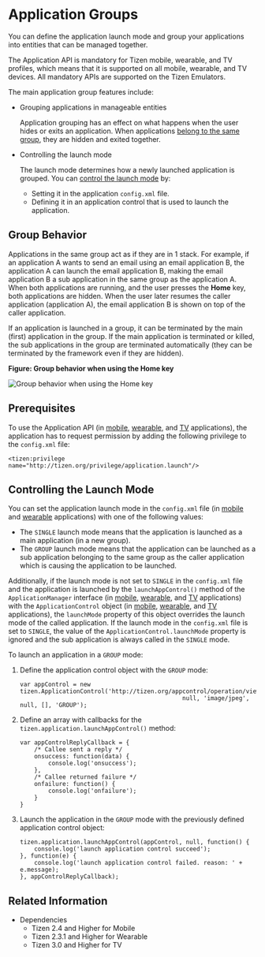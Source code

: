# Application Groups

You can define the application launch mode and group your applications into entities that can be managed together.

The Application API is mandatory for Tizen mobile, wearable, and TV profiles, which means that it is supported on all mobile, wearable, and TV devices. All mandatory APIs are supported on the Tizen Emulators.

The main application group features include:

- Grouping applications in manageable entities

  Application grouping has an effect on what happens when the user hides or exits an application. When applications [belong to the same group](#group-behavior), they are hidden and exited together.

- Controlling the launch mode

  The launch mode determines how a newly launched application is grouped. You can [control the launch mode](#controlling-the-launch-mode) by:

  - Setting it in the application `config.xml` file.
  - Defining it in an application control that is used to launch the application.

## Group Behavior

Applications in the same group act as if they are in 1 stack. For example, if an application A wants to send an email using an email application B, the application A can launch the email application B, making the email application B a sub application in the same group as the application A. When both applications are running, and the user presses the **Home** key, both applications are hidden. When the user later resumes the caller application (application A), the email application B is shown on top of the caller application.

If an application is launched in a group, it can be terminated by the main (first) application in the group. If the main application is terminated or killed, the sub applications in the group are terminated automatically (they can be terminated by the framework even if they are hidden).

**Figure: Group behavior when using the Home key**

![Group behavior when using the Home key](./media/app_group_behavior.png)

## Prerequisites

To use the Application API (in [mobile](../../api/latest/device_api/mobile/tizen/application.html), [wearable](../../api/latest/device_api/wearable/tizen/application.html), and [TV](../../api/latest/device_api/tv/tizen/application.html) applications), the application has to request permission by adding the following privilege to the `config.xml` file:

```
<tizen:privilege name="http://tizen.org/privilege/application.launch"/>
```

## Controlling the Launch Mode

You can set the application launch mode in the `config.xml` file (in [mobile](../../../../org.tizen.studio/html/web_tools/config_editor_w.htm#mw_application) and [wearable](../../../../org.tizen.studio/html/web_tools/config_editor_w.htm#ww_application) applications) with one of the following values:

- The `SINGLE` launch mode means that the application is launched as a main application (in a new group).
- The `GROUP` launch mode means that the application can be launched as a sub application      belonging to the same group as the caller application which is causing the application to be launched.

Additionally, if the launch mode is not set to `SINGLE` in the `config.xml` file and the application is launched by the `launchAppControl()` method of the `ApplicationManager` interface (in [mobile](../../api/latest/device_api/mobile/tizen/application.html#ApplicationManager), [wearable](../../api/latest/device_api/wearable/tizen/application.html#ApplicationManager), and [TV](../../api/latest/device_api/tv/tizen/application.html#ApplicationManager) applications) with the `ApplicationControl` object (in [mobile](../../api/latest/device_api/mobile/tizen/application.html#ApplicationControl), [wearable](../../api/latest/device_api/wearable/tizen/application.html#ApplicationControl), and [TV](../../api/latest/device_api/tv/tizen/application.html#ApplicationControl) applications), the `launchMode` property of this object overrides the launch mode of the called application. If the launch mode in the `config.xml` file is set to `SINGLE`, the value of the `ApplicationControl.launchMode` property is ignored and the sub application is always called in the `SINGLE` mode.

To launch an application in a `GROUP` mode:

1. Define the application control object with the `GROUP` mode:

   ```
   var appControl = new tizen.ApplicationControl('http://tizen.org/appcontrol/operation/view',
                                                 null, 'image/jpeg', null, [], 'GROUP');
   ```

2. Define an array with callbacks for the `tizen.application.launchAppControl()` method:

   ```
   var appControlReplyCallback = {
       /* Callee sent a reply */
       onsuccess: function(data) {
           console.log('onsuccess');
       },
       /* Callee returned failure */
       onfailure: function() {
           console.log('onfailure');
       }
   }
   ```

3. Launch the application in the `GROUP` mode with the previously defined application control object:

   ```
   tizen.application.launchAppControl(appControl, null, function() {
       console.log('launch application control succeed');
   }, function(e) {
       console.log('launch application control failed. reason: ' + e.message);
   }, appControlReplyCallback);
   ```

## Related Information
* Dependencies
   - Tizen 2.4 and Higher for Mobile
   - Tizen 2.3.1 and Higher for Wearable
   - Tizen 3.0 and Higher for TV
